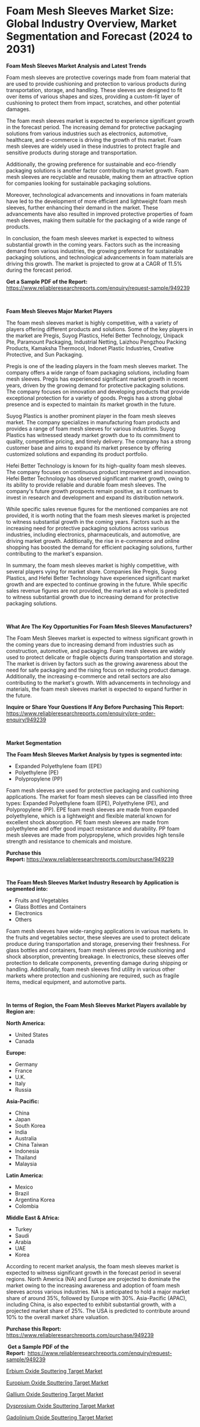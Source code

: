 <p><h1>Foam Mesh Sleeves Market Size: Global Industry Overview, Market Segmentation and Forecast (2024 to 2031)</h1></p><p><strong>Foam Mesh Sleeves Market Analysis and Latest Trends</strong></p>
<p><p>Foam mesh sleeves are protective coverings made from foam material that are used to provide cushioning and protection to various products during transportation, storage, and handling. These sleeves are designed to fit over items of various shapes and sizes, providing a custom-fit layer of cushioning to protect them from impact, scratches, and other potential damages.</p><p>The foam mesh sleeves market is expected to experience significant growth in the forecast period. The increasing demand for protective packaging solutions from various industries such as electronics, automotive, healthcare, and e-commerce is driving the growth of this market. Foam mesh sleeves are widely used in these industries to protect fragile and sensitive products during storage and transportation.</p><p>Additionally, the growing preference for sustainable and eco-friendly packaging solutions is another factor contributing to market growth. Foam mesh sleeves are recyclable and reusable, making them an attractive option for companies looking for sustainable packaging solutions.</p><p>Moreover, technological advancements and innovations in foam materials have led to the development of more efficient and lightweight foam mesh sleeves, further enhancing their demand in the market. These advancements have also resulted in improved protective properties of foam mesh sleeves, making them suitable for the packaging of a wide range of products.</p><p>In conclusion, the foam mesh sleeves market is expected to witness substantial growth in the coming years. Factors such as the increasing demand from various industries, the growing preference for sustainable packaging solutions, and technological advancements in foam materials are driving this growth. The market is projected to grow at a CAGR of 11.5% during the forecast period.</p></p>
<p><strong>Get a Sample PDF of the Report:&nbsp;</strong> <a href="https://www.reliableresearchreports.com/enquiry/request-sample/949239">https://www.reliableresearchreports.com/enquiry/request-sample/949239</a></p>
<p>&nbsp;</p>
<p><strong>Foam Mesh Sleeves Major Market Players</strong></p>
<p><p>The foam mesh sleeves market is highly competitive, with a variety of players offering different products and solutions. Some of the key players in the market are Pregis, Suyog Plastics, Hefei Better Technology, Unipack Pte, Paramount Packaging, Industrial Netting, Laizhou Pengzhou Packing Products, Kamaksha Thermocol, Indonet Plastic Industries, Creative Protective, and Sun Packaging.</p><p>Pregis is one of the leading players in the foam mesh sleeves market. The company offers a wide range of foam packaging solutions, including foam mesh sleeves. Pregis has experienced significant market growth in recent years, driven by the growing demand for protective packaging solutions. The company focuses on innovation and developing products that provide exceptional protection for a variety of goods. Pregis has a strong global presence and is expected to maintain its market growth in the future.</p><p>Suyog Plastics is another prominent player in the foam mesh sleeves market. The company specializes in manufacturing foam products and provides a range of foam mesh sleeves for various industries. Suyog Plastics has witnessed steady market growth due to its commitment to quality, competitive pricing, and timely delivery. The company has a strong customer base and aims to expand its market presence by offering customized solutions and expanding its product portfolio.</p><p>Hefei Better Technology is known for its high-quality foam mesh sleeves. The company focuses on continuous product improvement and innovation. Hefei Better Technology has observed significant market growth, owing to its ability to provide reliable and durable foam mesh sleeves. The company's future growth prospects remain positive, as it continues to invest in research and development and expand its distribution network.</p><p>While specific sales revenue figures for the mentioned companies are not provided, it is worth noting that the foam mesh sleeves market is projected to witness substantial growth in the coming years. Factors such as the increasing need for protective packaging solutions across various industries, including electronics, pharmaceuticals, and automotive, are driving market growth. Additionally, the rise in e-commerce and online shopping has boosted the demand for efficient packaging solutions, further contributing to the market's expansion.</p><p>In summary, the foam mesh sleeves market is highly competitive, with several players vying for market share. Companies like Pregis, Suyog Plastics, and Hefei Better Technology have experienced significant market growth and are expected to continue growing in the future. While specific sales revenue figures are not provided, the market as a whole is predicted to witness substantial growth due to increasing demand for protective packaging solutions.</p></p>
<p>&nbsp;</p>
<p><strong>What Are The Key Opportunities For Foam Mesh Sleeves Manufacturers?</strong></p>
<p><p>The Foam Mesh Sleeves market is expected to witness significant growth in the coming years due to increasing demand from industries such as construction, automotive, and packaging. Foam mesh sleeves are widely used to protect delicate or fragile objects during transportation and storage. The market is driven by factors such as the growing awareness about the need for safe packaging and the rising focus on reducing product damage. Additionally, the increasing e-commerce and retail sectors are also contributing to the market's growth. With advancements in technology and materials, the foam mesh sleeves market is expected to expand further in the future.</p></p>
<p><strong>Inquire or Share Your Questions If Any Before Purchasing This Report:</strong> <a href="https://www.reliableresearchreports.com/enquiry/pre-order-enquiry/949239">https://www.reliableresearchreports.com/enquiry/pre-order-enquiry/949239</a></p>
<p>&nbsp;</p>
<p><strong>Market Segmentation</strong></p>
<p><strong>The Foam Mesh Sleeves Market Analysis by types is segmented into:</strong></p>
<p><ul><li>Expanded Polyethylene foam (EPE)</li><li>Polyethylene (PE)</li><li>Polypropylene (PP)</li></ul></p>
<p><p>Foam mesh sleeves are used for protective packaging and cushioning applications. The market for foam mesh sleeves can be classified into three types: Expanded Polyethylene foam (EPE), Polyethylene (PE), and Polypropylene (PP). EPE foam mesh sleeves are made from expanded polyethylene, which is a lightweight and flexible material known for excellent shock absorption. PE foam mesh sleeves are made from polyethylene and offer good impact resistance and durability. PP foam mesh sleeves are made from polypropylene, which provides high tensile strength and resistance to chemicals and moisture.</p></p>
<p><strong>Purchase this Report:&nbsp;</strong><a href="https://www.reliableresearchreports.com/purchase/949239">https://www.reliableresearchreports.com/purchase/949239</a></p>
<p>&nbsp;</p>
<p><strong>The Foam Mesh Sleeves Market Industry Research by Application is segmented into:</strong></p>
<p><ul><li>Fruits and Vegetables</li><li>Glass Bottles and Containers</li><li>Electronics</li><li>Others</li></ul></p>
<p><p>Foam mesh sleeves have wide-ranging applications in various markets. In the fruits and vegetables sector, these sleeves are used to protect delicate produce during transportation and storage, preserving their freshness. For glass bottles and containers, foam mesh sleeves provide cushioning and shock absorption, preventing breakage. In electronics, these sleeves offer protection to delicate components, preventing damage during shipping or handling. Additionally, foam mesh sleeves find utility in various other markets where protection and cushioning are required, such as fragile items, medical equipment, and automotive parts.</p></p>
<p>&nbsp;</p>
<p><strong>In terms of Region, the Foam Mesh Sleeves Market Players available by Region are:</strong></p>
<p>
    <p> <strong> North America: </strong>
        <ul>
            <li>United States</li>
            <li>Canada</li>
        </ul>
        </p> 
    <p> <strong> Europe: </strong>
        <ul>
            <li>Germany</li>
            <li>France</li>
            <li>U.K.</li>
            <li>Italy</li>
            <li>Russia</li>
        </ul>
        </p> 
    <p> <strong> Asia-Pacific: </strong>
        <ul>
            <li>China</li>
            <li>Japan</li>
            <li>South Korea</li>
            <li>India</li>
            <li>Australia</li>
            <li>China Taiwan</li>
            <li>Indonesia</li>
            <li>Thailand</li>
            <li>Malaysia</li>
        </ul>
        </p> 
    <p> <strong> Latin America: </strong>
        <ul>
            <li>Mexico</li>
            <li>Brazil</li>
            <li>Argentina Korea</li>
            <li>Colombia</li>
        </ul>
        </p> 
    <p> <strong> Middle East & Africa: </strong>
        <ul>
            <li>Turkey</li>
            <li>Saudi</li>
            <li>Arabia</li>
            <li>UAE</li>
            <li>Korea</li>
        </ul>
    </p>
    </p>
<p><p>According to recent market analysis, the foam mesh sleeves market is expected to witness significant growth in the forecast period in several regions. North America (NA) and Europe are projected to dominate the market owing to the increasing awareness and adoption of foam mesh sleeves across various industries. NA is anticipated to hold a major market share of around 35%, followed by Europe with 30%. Asia-Pacific (APAC), including China, is also expected to exhibit substantial growth, with a projected market share of 25%. The USA is predicted to contribute around 10% to the overall market share valuation.</p></p>
<p><strong>Purchase this Report: </strong><a href="https://www.reliableresearchreports.com/purchase/949239">https://www.reliableresearchreports.com/purchase/949239</a></p>
<p>&nbsp;<strong>Get a Sample PDF of the Report:&nbsp;&nbsp;</strong><a href="https://www.reliableresearchreports.com/enquiry/request-sample/949239">https://www.reliableresearchreports.com/enquiry/request-sample/949239</a></p>
<p><strong></strong></p>
<p><p><a href="https://github.com/arionmp/Market-Research-Report-List-1/blob/main/erbium-oxide-sputtering-target-market.md">Erbium Oxide Sputtering Target Market</a></p><p><a href="https://github.com/kosella/Market-Research-Report-List-1/blob/main/europium-oxide-sputtering-target-market.md">Europium Oxide Sputtering Target Market</a></p><p><a href="https://github.com/bobicer/Market-Research-Report-List-1/blob/main/gallium-oxide-sputtering-target-market.md">Gallium Oxide Sputtering Target Market</a></p><p><a href="https://github.com/nicoletavirag/Market-Research-Report-List-1/blob/main/dysprosium-oxide-sputtering-target-market.md">Dysprosium Oxide Sputtering Target Market</a></p><p><a href="https://github.com/redneck06/Market-Research-Report-List-1/blob/main/gadolinium-oxide-sputtering-target-market.md">Gadolinium Oxide Sputtering Target Market</a></p></p>